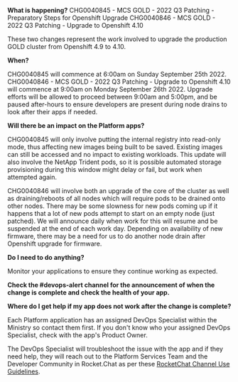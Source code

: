 **What is happening?**
CHG0040845 - MCS GOLD - 2022 Q3 Patching - Preparatory Steps for Openshift Upgrade
CHG0040846 - MCS GOLD - 2022 Q3 Patching - Upgrade to Openshift 4.10

These two changes represent the work involved to upgrade the production GOLD cluster from Openshift 4.9 to 4.10.

**When?**

CHG0040845 will commence at 6:00am on Sunday September 25th 2022.
CHG0040846 - MCS GOLD - 2022 Q3 Patching - Upgrade to Openshift 4.10 will commence at 9:00am on Monday September 26th 2022. Upgrade efforts will be allowed to proceed between 9:00am and 5:00pm, and be paused after-hours to ensure developers are present during node drains to look after their apps if needed.

**Will there be an impact on the Platform apps?**

CHG0040845 will only involve putting the internal registry into read-only mode, thus affecting new images being built to be saved. Existing images can still be accessed and no impact to existing workloads. This update will also involve the NetApp Trident pods, so it is possible automated storage provisioning during this window might delay or fail, but work when attempted again.

CHG0040846 will involve both an upgrade of the core of the cluster as well as draining/reboots of all nodes which will require pods to be drained onto other nodes. There may be some slowness for new pods coming up if it happens that a lot of new pods attempt to start on an empty node (just patched). We will announce daily when work for this will resume and be suspended at the end of each work day. Depending on availability of new firmware, there may be a need for us to do another node drain after Openshift upgrade for firmware.

**Do I need to do anything?**

Monitor your applications to ensure they continue working as expected.

**Check the #devops-alert channel for the announcement of when the change is complete and check the health of your app.**

**Where do I get help if my app does not work after the change is complete?**

Each Platform application has an assigned DevOps Specialist within the Ministry so contact them first. If you don't know who your assigned DevOps Specialist, check with the app's Product Owner.

The DevOps Specialist will troubleshoot the issue with the app and if they need help, they will reach out to the Platform Services Team and the Developer Community in Rocket.Chat as per these [RocketChat Channel Use Guidelines](
https://developer.gov.bc.ca/Getting-human-support-for-issues-not-covered-by-devops-requests).
